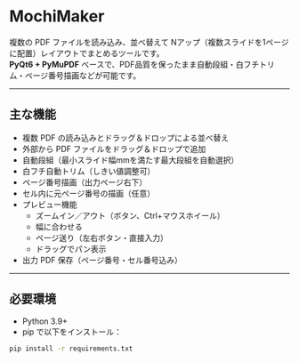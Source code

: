# MochiMaker

複数の PDF ファイルを読み込み、並べ替えて Nアップ（複数スライドを1ページに配置）レイアウトでまとめるツールです。  
**PyQt6 + PyMuPDF** ベースで、PDF品質を保ったまま自動段組・白フチトリム・ページ番号描画などが可能です。

---

## 主な機能
- 複数 PDF の読み込みとドラッグ＆ドロップによる並べ替え
- 外部から PDF ファイルをドラッグ＆ドロップで追加
- 自動段組（最小スライド幅mmを満たす最大段組を自動選択）
- 白フチ自動トリム（しきい値調整可）
- ページ番号描画（出力ページ右下）
- セル内に元ページ番号の描画（任意）
- プレビュー機能
  - ズームイン／アウト（ボタン、Ctrl+マウスホイール）
  - 幅に合わせる
  - ページ送り（左右ボタン・直接入力）
  - ドラッグでパン表示
- 出力 PDF 保存（ページ番号・セル番号込み）

---

## 必要環境
- Python 3.9+
- pip で以下をインストール：
```bash
pip install -r requirements.txt
